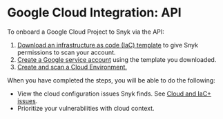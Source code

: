 # Google Cloud Integration: API

To onboard a Google Cloud Project to Snyk via the API:

1. [Download an infrastructure as code (IaC) template](step-1-download-service-account-iac-template-api.md) to give Snyk permissions to scan your account.
2. [Create a Google service account](step-2-create-the-google-service-account-api.md) using the template you downloaded.
3. [Create and scan a Cloud Environment.](step-3-create-and-scan-a-snyk-cloud-environment-for-google-api.md)

When you have completed the steps, you will be able to do the following:

* View the cloud configuration issues Snyk finds. See [Cloud and IaC+ issues](../../../../scan-configurations/snyk-iac+/cloud-and-integrated-iac-issues/).
* Prioritize your vulnerabilities with cloud context.
